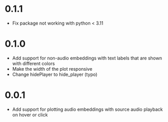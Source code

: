 # 0.1.1

- Fix package not working with python < 3.11

# 0.1.0

- Add support for non-audio embeddings with text labels that are shown with different colors
- Make the width of the plot responsive
- Change hidePlayer to hide_player (typo)

# 0.0.1

- Add support for plotting audio embeddings with source audio playback on hover or click
